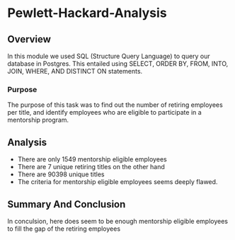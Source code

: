 # Pewlett-Hackard-Analysis

## Overview
In this module we used SQL (Structure Query Language) to query our database in Postgres. This entailed using SELECT, ORDER BY, FROM, INTO, JOIN, WHERE, AND DISTINCT ON statements.

### Purpose
The purpose of this task was to find out the number of retiring employees per title, and identify employees who are eligible to participate in a mentorship program.

## Analysis

* There are only 1549 mentorship eligible employees
* There are 7 unique retiring titles on the other hand
* There are 90398 unique titles
* The criteria for mentorship eligible employees seems deeply flawed.

## Summary And Conclusion

In conculsion, here does seem to be enough mentorship eligible employees to fill the gap of the retiring employees